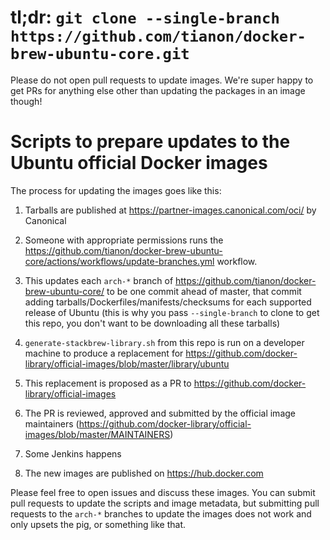 # tl;dr: `git clone --single-branch https://github.com/tianon/docker-brew-ubuntu-core.git`

Please do not open pull requests to update images. We're super happy to get PRs
for anything else other than updating the packages in an image though!

# Scripts to prepare updates to the Ubuntu official Docker images

The process for updating the images goes like this:

1. Tarballs are published at https://partner-images.canonical.com/oci/ by
   Canonical

2. Someone with appropriate permissions runs the
   https://github.com/tianon/docker-brew-ubuntu-core/actions/workflows/update-branches.yml
   workflow.

3. This updates each `arch-*` branch of
   https://github.com/tianon/docker-brew-ubuntu-core/ to be one commit ahead of
   master, that commit adding tarballs/Dockerfiles/manifests/checksums for each
   supported release of Ubuntu (this is why you pass `--single-branch` to clone
   to get this repo, you don't want to be downloading all these tarballs)

4. `generate-stackbrew-library.sh` from this repo is run on a developer machine
   to produce a replacement for
   https://github.com/docker-library/official-images/blob/master/library/ubuntu

5. This replacement is proposed as a PR to
   https://github.com/docker-library/official-images

6. The PR is reviewed, approved and submitted by the official image maintainers
   (https://github.com/docker-library/official-images/blob/master/MAINTAINERS)

7. Some Jenkins happens

8. The new images are published on https://hub.docker.com

Please feel free to open issues and discuss these images.  You can submit pull
requests to update the scripts and image metadata, but submitting pull requests
to the `arch-*` branches to update the images does not work and only upsets the
pig, or something like that.

